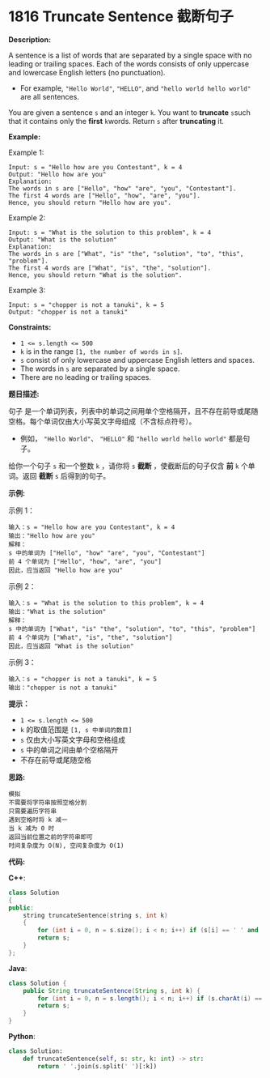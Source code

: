 # 1816 Truncate Sentence 截断句子

__Description:__

A sentence is a list of words that are separated by a single space with no leading or trailing spaces. Each of the words consists of only uppercase and lowercase English letters (no punctuation).

- For example, `"Hello World"`, `"HELLO"`, and `"hello world hello world"` are all sentences.

You are given a sentence `s`​​​​​​ and an integer `k`​​​​​​. You want to __truncate__ `s`​​​​​​ such that it contains only the __first__ `k`​​​​​​ words. Return `s`​​​​​ after __truncating__ it.

__Example:__

Example 1:

```text
Input: s = "Hello how are you Contestant", k = 4
Output: "Hello how are you"
Explanation:
The words in s are ["Hello", "how" "are", "you", "Contestant"].
The first 4 words are ["Hello", "how", "are", "you"].
Hence, you should return "Hello how are you".
```

Example 2:

```text
Input: s = "What is the solution to this problem", k = 4
Output: "What is the solution"
Explanation:
The words in s are ["What", "is" "the", "solution", "to", "this", "problem"].
The first 4 words are ["What", "is", "the", "solution"].
Hence, you should return "What is the solution".
```

Example 3:

```text
Input: s = "chopper is not a tanuki", k = 5
Output: "chopper is not a tanuki"
```

__Constraints:__

- `1 <= s.length <= 500`
- `k` is in the range `[1, the number of words in s]`.
- `s` consist of only lowercase and uppercase English letters and spaces.
- The words in `s` are separated by a single space.
- There are no leading or trailing spaces.

__题目描述:__

句子 是一个单词列表，列表中的单词之间用单个空格隔开，且不存在前导或尾随空格。每个单词仅由大小写英文字母组成（不含标点符号）。

- 例如， `"Hello World"`、 `"HELLO"` 和 `"hello world hello world"` 都是句子。

给你一个句子 `s`​​​​​​ 和一个整数 `k`​​​​​​ ，请你将 `s`​​ __截断__ ​，​​​使截断后的句子仅含 __前__ `k`​​​​​​ 个单词。返回 __截断__ `s`​​​​ 后得到的句子。

__示例:__

示例 1：

```text
输入：s = "Hello how are you Contestant", k = 4
输出："Hello how are you"
解释：
s 中的单词为 ["Hello", "how" "are", "you", "Contestant"]
前 4 个单词为 ["Hello", "how", "are", "you"]
因此，应当返回 "Hello how are you"
```

示例 2：

```text
输入：s = "What is the solution to this problem", k = 4
输出："What is the solution"
解释：
s 中的单词为 ["What", "is" "the", "solution", "to", "this", "problem"]
前 4 个单词为 ["What", "is", "the", "solution"]
因此，应当返回 "What is the solution"
```

示例 3：

```text
输入：s = "chopper is not a tanuki", k = 5
输出："chopper is not a tanuki"
```

__提示：__

- `1 <= s.length <= 500`
- `k` 的取值范围是 `[1, s 中单词的数目]`
- `s` 仅由大小写英文字母和空格组成
- `s` 中的单词之间由单个空格隔开
- 不存在前导或尾随空格

__思路:__

```text
模拟
不需要将字符串按照空格分割
只需要遍历字符串
遇到空格时将 k 减一
当 k 减为 0 时
返回当前位置之前的字符串即可
时间复杂度为 O(N), 空间复杂度为 O(1)
```

__代码:__

__C++__:

```C++
class Solution
{
public:
    string truncateSentence(string s, int k) 
    {
        for (int i = 0, n = s.size(); i < n; i++) if (s[i] == ' ' and !(--k)) return s.substr(0, i);
        return s;
    }
};
```

__Java__:

```Java
class Solution {
    public String truncateSentence(String s, int k) {
        for (int i = 0, n = s.length(); i < n; i++) if (s.charAt(i) == ' ' && --k == 0) return s.substring(0, i);
        return s;
    }
}
```

__Python__:

```Python
class Solution:
    def truncateSentence(self, s: str, k: int) -> str:
        return ' '.join(s.split(' ')[:k])
```
